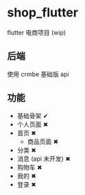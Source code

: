# shop_flutter

flutter 电商项目 (wip)

## 后端

使用 crmbe 基础版 api

## 功能

- 基础骨架 ✔︎
- 个人页面 ✖︎
- 首页 ✖︎
  - 商品页面 ✖︎
- 分类 ✖︎
- 消息 (api 未开发) ✖︎
- 购物车 ✖︎
- 我的 ✖︎
- 登录 ✖︎
